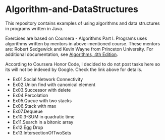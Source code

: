 # Algorithm-and-DataStructures

This repository contains examples of using algorithms and data structures in programs written in Java.

Exercises are based on Coursera - Algorithms Part I.
Programs uses algorithms written by mentors in above-mentioned course.
These mentors are: Robert Sedgewick and Kevin Wayne from Princeton University. 
For additional documentation, see <a href="https://algs4.cs.princeton.edu/home/">Algorithms, 4th Edition</a>.

According to Coursera Honor Code, I decided to do not post tasks here so its will not be indexed by Google.
Check the link above for details.

- Ex01.Social Network Connectivity
- Ex02.Union find with canonical element
- Ex03.Successor with delete
- Ex04.Percolation
- Ex05.Queue with two stacks
- Ex06.Stack with max
- Ex07.Dequeue
- Ex10.3-SUM in quadratic time
- Ex11.Search in a bitonic array
- Ex12.Egg Drop
- Ex13.IntersectionOfTwoSets
